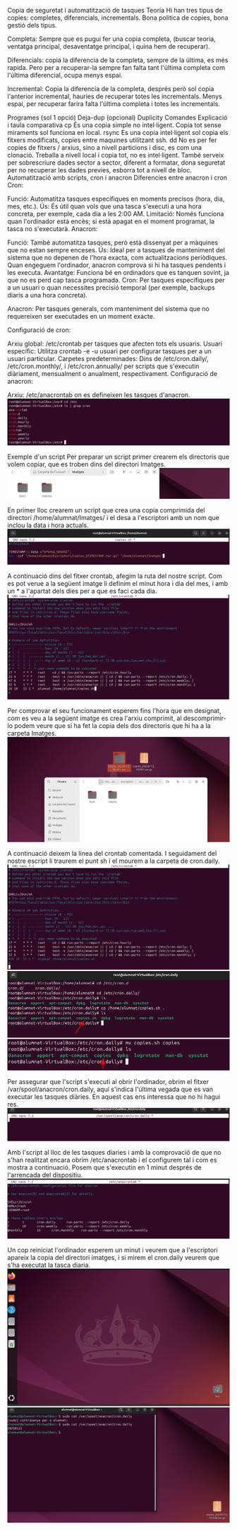 Copia de seguretat i automatització de tasques
Teoria
Hi han tres tipus de copies: completes, diferencials, incrementals. Bona politica de copies, bona gestió dels tipus.

Completa: Sempre que es pugui fer una copia completa, (buscar teoria, ventatga principal, desaventatge principal, i quina hem de recuperar).

Diferencials: copia la diferencia de la completa, sempre de la última, es més rapida. Pero per a recuperar-la sempre fan falta tant l'última completa com l'última diferencial, ocupa menys espai.

Incremental: Copia la diferencia de la completa, després però sol copia l'anterior incremental, hauries de recuperar totes les incrementals. Menys espai, per recuperar farira falta l'última completa i totes les incrementals.

Programes (sol 1 opció)
Deja-dup (opcional)
Duplicity
Comandes
Explicació i taula comparativa
cp
És una copia simple no intel·ligent. Copia tot sense miraments sol funciona en local.
rsync
Es una copia intel·ligent sol copia els fitxers modificats, copies entre maquines utilitzant ssh.
dd
No es per fer copies de fitxers / arxius, sino a nivell particions i disc, es com una clonació. Treballa a nivell local i copia tot, no es intel·ligent. També serveix per sobrescriure dades sector a sector, diferent a formatar, dona seguretat per no recuperar les dades previes, esborra tot a nivell de bloc.
Automatització amb scripts, cron i anacron
Diferencies entre anacron i cron
Cron:

Funció: Automatitza tasques específiques en moments precisos (hora, dia, mes, etc.).
Ús: És útil quan vols que una tasca s'executi a una hora concreta, per exemple, cada dia a les 2:00 AM.
Limitació: Només funciona quan l'ordinador està encès; si està apagat en el moment programat, la tasca no s'executarà.
Anacron:

Funció: També automatitza tasques, però està dissenyat per a màquines que no estan sempre enceses.
Ús: Ideal per a tasques de manteniment del sistema que no depenen de l'hora exacta, com actualitzacions periòdiques. Quan engeguem l'ordinador, anacron comprova si hi ha tasques pendents i les executa.
Avantatge: Funciona bé en ordinadors que es tanquen sovint, ja que no es perd cap tasca programada.
Cron: Per tasques específiques per a un usuari o quan necessites precisió temporal (per exemple, backups diaris a una hora concreta).

Anacron: Per tasques generals, com manteniment del sistema que no requereixen ser executades en un moment exacte.

Configuració de cron:

Arxiu global: /etc/crontab per tasques que afecten tots els usuaris.
Usuari específic: Utilitza crontab -e -u usuari per configurar tasques per a un usuari particular.
Carpetes predeterminades: Dins de /etc/cron.daily/, /etc/cron.monthly/, i /etc/cron.annually/ per scripts que s'executin diàriament, mensualment o anualment, respectivament.
Configuració de anacron:

Arxiu: /etc/anacrontab on es defineixen les tasques d'anacron.
![09](images/cron1.png)

Exemple d'un script
Per preparar un script primer crearem els directoris que volem copiar, que es troben dins del directori Imatges.
![09](images/cron3.png)

En primer lloc crearem un script que crea una copia comprimida del directori /home/alumnat/Imatges/ i el desa a l'escriptori amb un nom que inclou la data i hora actuals.
![09](images/cron2.png)

A continuació dins del fitxer crontab, afegim la ruta del nostre script. Com es pot verue a la següent imatge li definim el minut hora i dia del mes, i amb un * a l'apartat dels dies per a que es faci cada dia.
![09](images/cron4.png)

Per comprovar el seu funcionament esperem fins l'hora que em designat, com es veu a la següent imatge es crea l'arxiu comprimit, al descomprimir-lo podem veure que si ha fet la copia dels dos directoris que hi ha a la carpeta Imatges.
![09](images/cron5.png)

A continuació deixem la linea del crontab comentada. I seguidament del nostre escript li traurem el punt sh i el mourem a la carpeta de cron.daily.
![09](images/cron6.png)
![09](images/cron7.png)
![09](images/cron8.png)

Per assegurar que l'script s'executi al obrir l'ordinador, obrim el fitxer /var/spool/anacron/cron.daily, aquí s'indica l'última vegada que es van executar les tasques diàries. En aquest cas ens interessa que no hi hagui res.
![09](images/cron9.png)

Amb l'script al lloc de les tasques diaries i amb la comprovació de que no s'han realitzat encara obrim /etc/anacrontab i el configurem tal i com es mostra a continuació. Posem que s'executin en 1 minut després de l'arrencada del dispositiu.
![09](images/cron10.png)

Un cop reiniciat l'ordinador esperem un minut i veurem que a l'escriptori apareix la copia del directori imatges, i si mirem el cron.daily veurem que s'ha executat la tasca diaria.
![09](images/cron11.png)
![09](images/cron12.png)